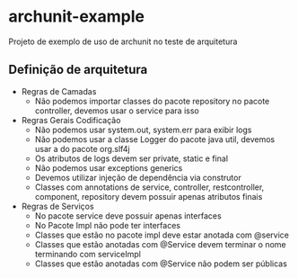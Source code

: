 # archunit-example

Projeto de exemplo de uso de archunit no teste de arquitetura

## Definição de arquitetura

- Regras de Camadas
    - Não podemos importar classes do pacote repository no pacote controller, devemos usar o service para isso
- Regras Gerais Codificação
    - Não podemos usar system.out, system.err para exibir logs
    - Não podemos usar a classe Logger do pacote java util, devemos usar a do pacote org.slf4j
    - Os atributos de logs devem ser private, static e final
    - Não podemos usar exceptions generics
    - Devemos utilizar injeção de dependência via construtor
    - Classes com annotations de service, controller, restcontroller, component, repository devem possuir apenas
      atributos finais
- Regras de Serviços
    - No pacote service deve possuir apenas interfaces
    - No Pacote Impl não pode ter interfaces
    - Classes que estão no pacote impl deve estar anotada com @service
    - Classes que estão anotadas com @Service devem terminar o nome terminando com serviceImpl
    - Classes que estão anotadas com @Service não podem ser públicas
  




